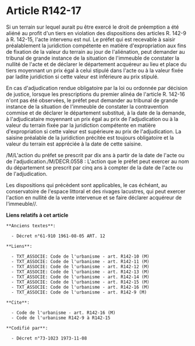 # Article R142-17

Si un terrain sur lequel aurait pu être exercé le droit de préemption a été aliéné au profit d'un tiers en violation des
dispositions des articles R. 142-9 à R. 142-15, l'acte intervenu est nul. Le préfet qui est recevable à saisir préalablement
la juridiction compétente en matière d'expropriation aux fins de fixation de la valeur du terrain au jour de l'aliénation,
peut demander au tribunal de grande instance de la situation de l'immeuble de constater la nullité de l'acte et de déclarer
le département acquéreur au lieu et place du tiers moyennant un prix égal à celui stipulé dans l'acte ou à la valeur fixée
par ladite juridiction si cette valeur est inférieure au prix stipulé.

En cas d'adjudication rendue obligatoire par la loi ou ordonnée par décision de justice, lorsque les prescriptions du premier
alinéa de l'article R. 142-16 n'ont pas été observées, le préfet peut demander au tribunal de grande instance de la situation
de l'immeuble de constater la contravention commise et de déclarer le département substitué, à la date de la demande, à
l'adjudicataire moyennant un prix égal au prix de l'adjudication ou à la valeur du terrain fixée par la juridiction
compétente en matière d'expropriation si cette valeur est supérieure au prix de l'adjudication. La saisine préalable de la
juridiction précitée est toujours obligatoire et la valeur du terrain est appréciée à la date de cette saisine.

/M/L'action du préfet se prescrit par dix ans à partir de la date de l'acte ou de l'adjudication./M/DECR.0558 : L'action que
le préfet peut exercer au nom du département se prescrit par cinq ans à compter de la date de l'acte ou de l'adjudication.

Les dispositions qui précèdent sont applicables, le cas échéant, au conservatoire de l'espace littoral et des rivages
lacustres, qui peut exercer l'action en nullité de la vente intervenue et se faire déclarer acquéreur de l'immeuble//.

**Liens relatifs à cet article**

	**Anciens textes**:

	  - Décret n°61-910 1961-08-05 ART. 12

	**Liens**:

	  - TXT_ASSOCIE: Code de l'urbanisme - art. R142-10 (M)
	  - TXT_ASSOCIE: Code de l'urbanisme - art. R142-11 (M)
	  - TXT_ASSOCIE: Code de l'urbanisme - art. R142-12 (M)
	  - TXT_ASSOCIE: Code de l'urbanisme - art. R142-13 (M)
	  - TXT_ASSOCIE: Code de l'urbanisme - art. R142-14 (M)
	  - TXT_ASSOCIE: Code de l'urbanisme - art. R142-15 (M)
	  - TXT_ASSOCIE: Code de l'urbanisme - art. R142-16 (M)
	  - TXT_ASSOCIE: Code de l'urbanisme - art. R142-9 (M)

	**Cite**:

	  - Code de l'urbanisme - art. R142-16 (M)
	  - Code de l'urbanisme R142-9 à R142-15

	**Codifié par**:

	  - Décret n°73-1023 1973-11-08
